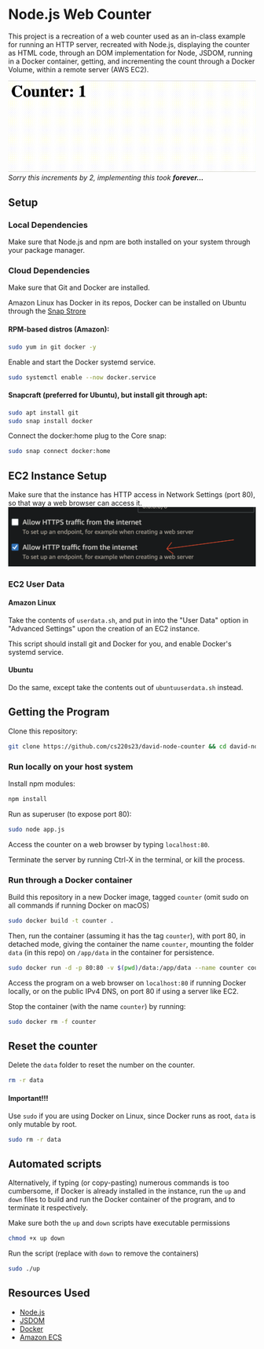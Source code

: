 # Node.js Web Counter
This project is a recreation of a web counter used as an in-class example for running an HTTP server, recreated with Node.js, displaying the counter as HTML code, through an DOM implementation for Node, JSDOM, running in a Docker container, getting, and incrementing the count through a Docker Volume, within a remote server (AWS EC2).

![Sorry it increments by 2](counter.gif)
*Sorry this increments by 2, implementing this took **forever...***

## Setup

### Local Dependencies
Make sure that Node.js and npm are both installed on your system through your package manager.

### Cloud Dependencies 
Make sure that Git and Docker are installed.

Amazon Linux has Docker in its repos, Docker can be installed on Ubuntu through the [Snap Strore](https://snapcraft.io/docker)

#### RPM-based distros (Amazon):
```bash
sudo yum in git docker -y
```

Enable and start the Docker systemd service.

```bash
sudo systemctl enable --now docker.service
```

#### Snapcraft (preferred for Ubuntu), but install git through apt:
```bash
sudo apt install git
sudo snap install docker
```

Connect the docker:home plug to the Core snap:

```bash
sudo snap connect docker:home
```
## EC2 Instance Setup
Make sure that the instance has HTTP access in Network Settings (port 80), so that way a web browser can access it.
![alt text](http.png "Title")

### EC2 User Data

#### Amazon Linux
Take the contents of `userdata.sh`, and put in into the "User Data" option in "Advanced Settings" upon the creation of an EC2 instance.

This script should install git and Docker for you, and enable Docker's systemd service.
#### Ubuntu
Do the same, except take the contents out of `ubuntuuserdata.sh` instead.
## Getting the Program
Clone this repository:
``` bash
git clone https://github.com/cs220s23/david-node-counter && cd david-node-counter
```
### Run locally on your host system
Install npm modules:
```bash
npm install
```
Run as superuser (to expose port 80):
```bash
sudo node app.js
```
Access the counter on a web browser by typing `localhost:80`.

Terminate the server by running Ctrl-X in the terminal, or kill the process.
### Run through a Docker container
Build this repository in a new Docker image, tagged `counter` (omit sudo on all commands if running Docker on macOS)
``` bash
sudo docker build -t counter .
```
Then, run the container (assuming it has the tag `counter`), with port 80, in detached mode, giving the container the name `counter`, mounting the folder `data` (in this repo) on `/app/data` in the container for persistence.
```bash
sudo docker run -d -p 80:80 -v $(pwd)/data:/app/data --name counter counter
```
Access the program on a web browser on `localhost:80` if running Docker locally, or on the public IPv4 DNS, on port 80 if using a server like EC2.

Stop the container (with the name `counter`) by running:
```bash
sudo docker rm -f counter
```
## Reset the counter
Delete the `data` folder to reset the number on the counter.
```bash
rm -r data
```
#### Important!!!
Use `sudo` if you are using Docker on Linux, since Docker runs as root, `data` is only mutable by root.
```bash
sudo rm -r data
```
## Automated scripts
Alternatively, if typing (or copy-pasting) numerous commands is too cumbersome, if Docker is already installed in the instance, run the `up` and `down` files to build and run the Docker container of the program, and to terminate it respectively.

Make sure both the `up` and `down` scripts have executable permissions
```bash
chmod +x up down
```

Run the script (replace with `down` to remove the containers)
```bash
sudo ./up
```

## Resources Used
- [Node.js](https://nodejs.org)
- [JSDOM](https://github.com/jsdom/jsdom)
- [Docker](https://docker.org)
- [Amazon ECS](https://aws.amazon.com/ecs/)
